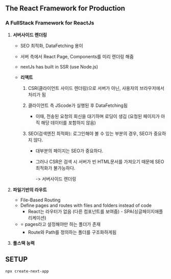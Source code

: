 ## The React Framework for Production

### A FullStack Framework for ReactJs

1. **서버사이드 렌더링**

   - SEO 최적화, DataFetching 용이

   - 서버 측에서 React Page, Components를 미리 렌더링 해줌

   - nextJs has built in SSR (use Node.js)

   - **리액트**

     1. CSR(클라이언트 사이드 렌더링)으로 서버가 아닌, 사용자의 브라우저에서 처리가 됨

     2. 클라이언트 측 JScode가 실행된 후 DataFetching됨

        - 이때, 전송된 요청의 회신을 대기하며 로딩이 생김 (요청된 페이지가 아직 해당 데이터를 포함하지 않음)

     3. SEO(검색엔진 최적화): 로그인해야 볼 수 있는 부분의 경우, SEO가 중요하지 않다.

        - 대부분의 페이지는 SEO가 중요하다.

        - 그러나 CSR은 검색 시 서버가 빈 HTML문서를 가져오기 때문에 SEO최적화가 불가능하다.

          -> 서버사이드 렌더링

2. **파일기반의 라우트**

   - File-Based Routing
   - Define pages and routes with files and folders instead of code
     - React는 라우터가 없음 (다른 컴포넌트를 보여줌) - SPA(싱글페이지애플리케이션)
   - :star: pages라고 설정해야만 하는 폴더가 존재
     - Route와 Path를 정의하는 폴더를 구조화하게됨

3. **풀스택 능력**



## SETUP

```
npx create-next-app
```

